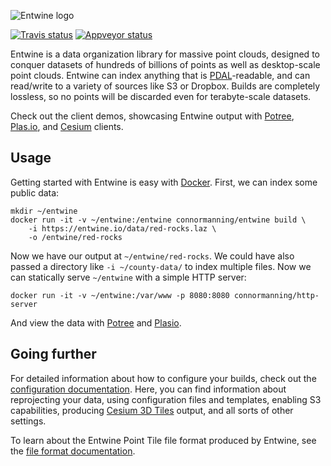 ![Entwine logo](./doc/logo/color/entwine_logo_2-color-small.png)

[![Travis status](https://travis-ci.org/connormanning/entwine.svg?branch=master)](https://travis-ci.org/connormanning/entwine)
[![Appveyor status](https://ci.appveyor.com/api/projects/status/qhqcre9jt14569uq/branch/master?svg=true
)](https://ci.appveyor.com/project/hobu/entwine)



Entwine is a data organization library for massive point clouds, designed to conquer datasets of hundreds of billions of points as well as desktop-scale point clouds.  Entwine can index anything that is [PDAL](https://pdal.io)-readable, and can read/write to a variety of sources like S3 or Dropbox.  Builds are completely lossless, so no points will be discarded even for terabyte-scale datasets.

Check out the client demos, showcasing Entwine output with [Potree](http://potree.entwine.io), [Plas.io](http://speck.ly), and [Cesium](http://cesium.entwine.io) clients.

Usage
--------------------------------------------------------------------------------

Getting started with Entwine is easy with [Docker](http://docker.com).  First, we can index some public data:

```
mkdir ~/entwine
docker run -it -v ~/entwine:/entwine connormanning/entwine build \
    -i https://entwine.io/data/red-rocks.laz \
    -o /entwine/red-rocks
```

Now we have our output at `~/entwine/red-rocks`.  We could have also passed a directory like `-i ~/county-data/` to index multiple files.  Now we can
statically serve `~/entwine` with a simple HTTP server:

```
docker run -it -v ~/entwine:/var/www -p 8080:8080 connormanning/http-server
```

And view the data with [Potree](http://potree.entwine.io/data/custom.html?r=http://localhost:8080/red-rocks/ept.json) and [Plasio](http://dev.speck.ly/?s=0&r=ept://localhost:8080/red-rocks&c0s=local://color).

Going further
--------------------------------------------------------------------------------

For detailed information about how to configure your builds, check out the [configuration documentation](doc/configuration.md).  Here, you can find information about reprojecting your data, using configuration files and templates, enabling S3 capabilities, producing [Cesium 3D Tiles](https://github.com/AnalyticalGraphicsInc/3d-tiles) output, and all sorts of other settings.

To learn about the Entwine Point Tile file format produced by Entwine, see the [file format documentation](doc/entwine-point-tile.md).
